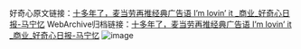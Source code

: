 好奇心原文链接：[十多年了，麦当劳再推经典广告语 I’m lovin’ it _商业_好奇心日报-马宁忆](https://www.qdaily.com/articles/4925.html)
WebArchive归档链接：[十多年了，麦当劳再推经典广告语 I’m lovin’ it _商业_好奇心日报-马宁忆](http://web.archive.org/web/20171209083722/http://www.qdaily.com:80/articles/4925.html)
![image](http://ww3.sinaimg.cn/large/007d5XDply1g3wcfcf265j30u02xfb0g)